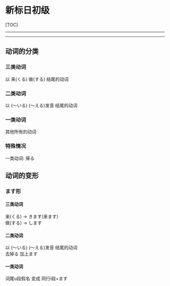 # 新标日初级

[TOC]

---

---

## 动词的分类

### 三类动词

以 来(くる) 做(する) 结尾的动词

### 二类动词

以 (～いる) (～える)发音 结尾的动词

### 一类动词

其他所有的动词

### 特殊情况

一类动词: 帰る

## 动词的变形

### ます形

#### 三类动词

来(くる) -> きます(来ます)  
做(する) -> します

#### 二类动词

以 (～いる) (～える)发音 结尾的动词  
去掉る 加上ます

#### 一类动词

词尾u段假名 变成 同行i段+ます

